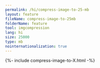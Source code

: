 ```yaml
---
permalink: /hi/compress-image-to-25-mb
layout: feature
fileName: compress-image-to-25mb
folderName: feature
tool: imgcompression
lang: hi
size: 25000
type: mb
nointernationalization: true
---
```

{%- include compress-image-to-X.html -%}       

